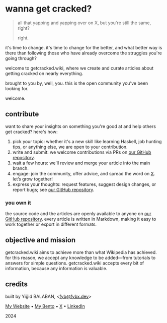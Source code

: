 # wanna get cracked?

> all that yapping and yapping over on X, but you're still the same, right?
>
> right.

it's time to change. it's time to change for the better, and what better way is there than following those who have already overcome the struggles you're going through?

welcome to getcracked.wiki, where we create and curate articles about getting cracked on nearly everything.

brought to you by, well, you. this is the open community you’ve been looking for.

welcome.

## contribute

want to share your insights on something you're good at and help others get cracked? here's how:

1. pick your topic: whether it's a new skill like learning Haskell, job hunting tips, or anything else, we are open to your contribution.
2. write and submit: we welcome contributions via PRs on [our GitHub repository](https://github.com/fybx/getcracked).
3. wait a few hours: we'll review and merge your article into the main branch.
4. engage: join the community, offer advice, and spread the word on [X](https://x.com/intent/post?text=guys+you%27ve+to+check+getcracked.wiki+if+you+want+to+get+cracked%21+it%27s+the+next+big+thing%21%21%21+%23getcracked). let’s grow together!
5. express your thoughts: request features, suggest design changes, or report bugs; see [our GitHub repository](https://github.com/fybx/getcracked).

### you own it

the source code and the articles are openly available to anyone on [our GitHub repository](https://github.com/fybx/getcracked). every article is written in Markdown, making it easy to work together or export in different formats.

## objective and mission

getcracked.wiki aims to achieve more than what Wikipedia has achieved. for this reason, we accept any knowledge to be added—from tutorials to answers for simple questions. getcracked.wiki accepts every bit of information, because any information is valuable.

## credits

built by Yiğid BALABAN, <[fyb@fybx.dev][llmail]>

[My Website][llwebsite] • [My Bento][llbento] • [X][llx] • [LinkedIn][lllinkedin]

2024

[llmail]: mailto:fyb@fybx.dev
[llwebsite]: https://fybx.dev
[llbento]: https://bento.me/balaban
[llx]: https://x.com/fybalaban
[lllinkedin]: https://linkedin.com/in/fybx

